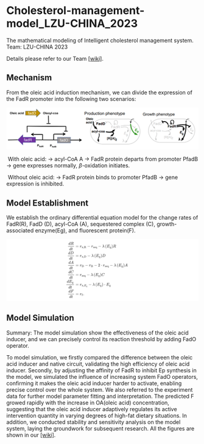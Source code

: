 
# Cholesterol-management-model_LZU-CHINA_2023

The mathematical modeling of Intelligent cholesterol management system. Team: LZU-CHINA 2023

Details please refer to our Team [[wiki]](https://2023.igem.wiki/lzu-china/). 



## Mechanism

From the oleic acid induction mechanism, we can divide the expression of the FadR promoter into the following two scenarios:

![mech](https://github.com/StatXzy7/cholesterol-management-model_LZU-CHINA_2023/blob/main/igem/model/figures/mech.png)	

​	With oleic acid: $\rightarrow$ acyl-CoA A $\rightarrow$ FadR protein departs from promoter PfadB $\rightarrow$ gene expresses normally, $\beta$-oxidation initiates.

​	Without oleic acid: $\rightarrow$ FadR protein binds to promoter PfadB $\rightarrow$ gene expression is inhibited.

## Model Establishment

We establish the ordinary differential equation model for the change rates of FadR(R), FadD (D), acyl-CoA (A), sequestered complex (C), growth-associated enzyme(Eg), and fluorescent protein(F).

![mech](https://github.com/StatXzy7/cholesterol-management-model_LZU-CHINA_2023/blob/main/igem/model/figures/model_equation.png)	




## Model Simulation

Summary: The model simulation show the effectiveness of the oleic acid inducer, and we can precisely control its reaction threshold by adding FadO operator. 

To model simulation, we firstly compared the difference between the oleic acid inducer and native circuit, validating the high efficiency of oleic acid inducer. Secondly, by adjusting the affinity of FadR to inhibit Ep synthesis in the model, we simulated the influence of increasing system FadO operators, confirming it makes the oleic acid inducer harder to activate, enabling precise control over the whole system. We also referred to the experiment data for further model parameter fitting and interpretation. The predicted F growed rapidly with the increase in OA(oleic acid) concentration, suggesting that the oleic acid inducer adaptively regulates its active intervention quantity in varying degrees of high-fat dietary situations. In addition, we conducted stability and sensitivity analysis on the model system, laying the groundwork for subsequent research. All the figures are shown in our [[wiki]](https://2023.igem.wiki/lzu-china/).
